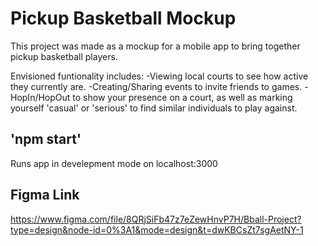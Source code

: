 # Pickup Basketball Mockup

This project was made as a mockup for a mobile app to bring together pickup basketball players.

Envisioned funtionality includes:
-Viewing local courts to see how active they currently are.
-Creating/Sharing events to invite friends to games.
-HopIn/HopOut to show your presence on a court, as well as marking yourself 'casual' or 'serious' to find similar individuals to play against.

## 'npm start'
Runs app in develepment mode on localhost:3000

## Figma Link
https://www.figma.com/file/8QRjSiFb47z7eZewHnvP7H/Bball-Project?type=design&node-id=0%3A1&mode=design&t=dwKBCsZt7sgAetNY-1
